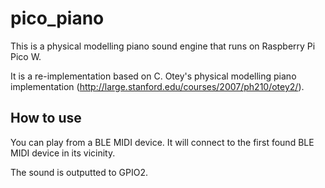 # pico_piano
This is a physical modelling piano sound engine that runs on Raspberry Pi Pico W.

It is a re-implementation based on C. Otey's physical modelling piano implementation (http://large.stanford.edu/courses/2007/ph210/otey2/).


## How to use
You can play from a BLE MIDI device.
It will connect to the first found BLE MIDI device in its vicinity.

The sound is outputted to GPIO2.
